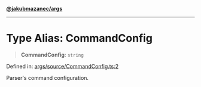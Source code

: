 [**@jakubmazanec/args**](../README.md)

---

# Type Alias: CommandConfig

> **CommandConfig**: `string`

Defined in:
[args/source/CommandConfig.ts:2](https://github.com/jakubmazanec/tools/blob/f779e75b9ef98389e12e52575295bd1ef364daca/packages/args/source/CommandConfig.ts#L2)

Parser's command configuration.
